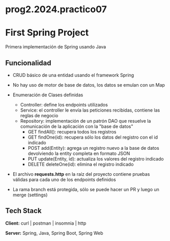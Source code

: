 # prog2.2024.practico07
# First Spring Project
Primera implementación de Spring usando Java

## Funcionalidad  
- CRUD básico de una entidad usando el framework Spring
- No hay uso de motor de base de datos, los datos se emulan con un Map
- Enumeración de Clases definidas
  - Controller: define los endpoints utilizados
  - Service: el controller le envía las peticiones recibidas, contiene las reglas de negocio
  - Repository: implementación de un patrón DAO que resuelve la comunicación de la aplicación con la "base de datos"
    - GET findAll(): recupera todos los registros
    - GET findOne(id): recupera sólo los datos del registro con el id indicado
    - POST add(Entity): agrega un registro nuevo a la base de datos devolviendo la entity completa en formato JSON
    - PUT update(Entity, id): actualiza los valores del registro indicado
    - DELETE deleteOne(id): elimina el registro indicado
- El archivo **requests.http** en la raíz del proyecto contiene pruebas válidas para cada uno de los endpoints definidos

- La rama branch está protegida, sólo se puede hacer un PR y luego un merge (settings)
## Tech Stack  
**Client:** curl | postman | insomnia | http

**Server:** Spring, Java, Spring Boot, Spring Web
